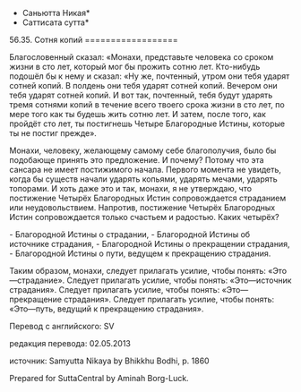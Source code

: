 * Саньютта Никая*
* Саттисата сутта*

56\.35\. Сотня копий
\=\=\=\=\=\=\=\=\=\=\=\=\=\=\=\=\=\=

Благословенный сказал: «Монахи, представьте человека со сроком жизни в сто лет, который мог бы прожить сотню лет\. Кто\-нибудь подошёл бы к нему и сказал: «Ну же, почтенный, утром они тебя ударят сотней копий\. В полдень они тебя ударят сотней копий\. Вечером они тебя ударят сотней копий\. И вот так, почтенный, тебя будут ударять тремя сотнями копий в течение всего твоего срока жизни в сто лет, по мере того как ты будешь жить сотню лет\. И затем, после того, как пройдёт сто лет, ты постигнешь Четыре Благородные Истины, которые ты не постиг прежде»\.

Монахи, человеку, желающему самому себе благополучия, было бы подобающе принять это предложение\. И почему? Потому что эта сансара не имеет постижимого начала\. Первого момента не увидеть, когда бы существ начали ударять копьями, ударять мечами, ударять топорами\. И хоть даже это и так, монахи, я не утверждаю, что постижение Четырёх Благородных Истин сопровождается страданием или неудовольствием\. Напротив, постижение Четырёх Благородных Истин сопровождается только счастьем и радостью\. Каких четырёх?

\- Благородной Истины о страдании,
\- Благородной Истины об источнике страдания,
\- Благородной Истины о прекращении страдания,
\- Благородной Истины о пути, ведущем к прекращению страдания\.

Таким образом, монахи, следует прилагать усилие, чтобы понять: «Это—страдание»\. Следует прилагать усилие, чтобы понять: «Это—источник страдания»\. Следует прилагать усилие, чтобы понять: «Это—прекращение страдания»\. Следует прилагать усилие, чтобы понять: «Это—путь, ведущий к прекращению страдания»\.

Перевод с английского: SV

редакция перевода: 02\.05\.2013

источник: Samyutta Nikaya by Bhikkhu Bodhi, p\. 1860

Prepared for SuttaCentral by Aminah Borg\-Luck\.